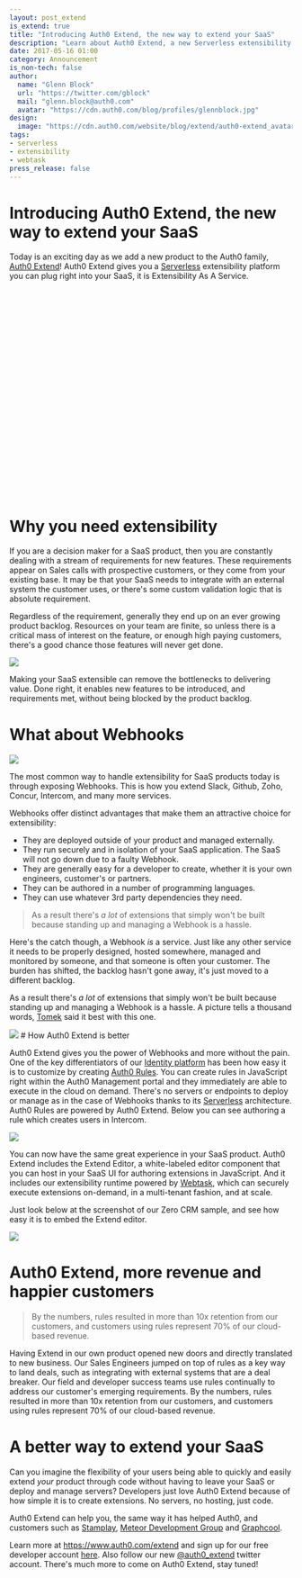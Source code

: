 ```yaml
---
layout: post_extend
is_extend: true
title: "Introducing Auth0 Extend, the new way to extend your SaaS"
description: "Learn about Auth0 Extend, a new Serverless extensibility platform which enables rapidly extending and customizing your SaaS"
date: 2017-05-16 01:00
category: Announcement
is_non-tech: false
author:
  name: "Glenn Block"
  url: "https://twitter.com/gblock"
  mail: "glenn.block@auth0.com"
  avatar: "https://cdn.auth0.com/blog/profiles/glennblock.jpg"
design:
  image: "https://cdn.auth0.com/website/blog/extend/auth0-extend_avatar.png"
tags:
- serverless
- extensibility
- webtask
press_release: false
---
```

# Introducing Auth0 Extend, the new way to extend your SaaS 

Today is an exciting day as we add a new product to the Auth0 family, [Auth0 Extend](https://www.auth0.com/extend?utm_medium=blog&utm_campaign=extend_launch&utm_source=auth0.com)! Auth0 Extend gives you a [Serverless](https://martinfowler.com/articles/serverless.html) extensibility platform you can plug right into your SaaS, it is Extensibility As A Service.

<script src="//fast.wistia.com/embed/medias/gdmdh89ehj.jsonp" async></script>
<script src="//fast.wistia.com/assets/external/E-v1.js" async></script>
<div class="wistia_embed wistia_async_gdmdh89ehj" style="height:349px;width:620px">&nbsp;</div>
<br>

# Why you need extensibility

If you are a decision maker for a SaaS product, then you are constantly dealing with a stream of requirements for new features. These requirements appear on Sales calls with prospective customers, or they come from your existing base. It may be that your SaaS needs to integrate with an external system the customer uses, or there's some custom validation logic that is absolute requirement. 

Regardless of the requirement, generally they end up on an ever growing product backlog. Resources on your team are finite, so unless there is a critical mass of interest on the feature, or enough high paying customers, there's a good chance those features will never get done.
<p><p><p>
<img src="http://assets.amuniversal.com/6817d6e056e0013015f6001dd8b71c47"/>
<p>

Making your SaaS extensible can remove the bottlenecks to delivering value. Done right, it enables new features to be introduced, and requirements met, without being blocked by the product backlog.

# What about Webhooks

<img src="https://cdn.auth0.com/website/blog/extend/flow.png"/>

The most common way to handle extensibility for SaaS products today is through exposing Webhooks. This is how you extend Slack, Github, Zoho, Concur, Intercom, and many more services. 

Webhooks offer distinct advantages that make them an attractive choice for extensibility:

* They are deployed outside of your product and managed externally.
* They run securely and in isolation of your SaaS application. The SaaS will not go down due to a faulty Webhook.
* They are generally easy for a developer to create, whether it is your own engineers, customer's or partners.
* They can be authored in a number of programming languages.
* They can use whatever 3rd party dependencies they need.

> As a result there's _a lot_ of extensions that simply won't be built 
> because standing up and managing a Webhook is a hassle.

Here's the catch though, a Webhook _is_ a service. Just like any other service it needs to be properly designed, hosted somewhere, managed and monitored by someone, and that someone is often your customer. The burden has shifted, the backlog hasn't gone away, it's just moved to a different backlog. 

As a result there's _a lot_ of extensions that simply won't be built because standing up and managing a Webhook is a hassle. A picture tells a thousand words, [Tomek](https://tomasz.janczuk.org/) said it best with this one.

<img src="https://cdn.auth0.com/website/blog/extend/graph.png"/>
# How Auth0 Extend is better

Auth0 Extend gives you the power of Webhooks and more without the pain.
One of the key differentiators of our [Identity platform](https://auth0.com/how-it-works) has been how easy it is to customize by creating [Auth0 Rules](https://auth0.com/docs/rules). You can create rules in JavaScript right within the Auth0 Management portal and they immediately are able to execute in the cloud on demand. There's no servers or endpoints to deploy or manage as in the case of Webhooks thanks to its [Serverless](https://martinfowler.com/articles/serverless.html) architecture. Auth0 Rules are powered by Auth0 Extend. Below you can see authoring a rule which creates users in Intercom.

<img src="https://cdn.auth0.com/website/blog/extend/screenshot_rules.png"/>

You can now have the same great experience in your SaaS product. Auth0 Extend includes the Extend Editor, a white-labeled editor component that you can host in your SaaS UI for authoring extensions in JavaScript. And it includes our extensibility runtime powered by [Webtask](https://webtask.io), which can securely execute extensions on-demand, in a multi-tenant fashion, and at scale.

Just look below at the screenshot of our Zero CRM sample, and see how easy it is to embed the Extend editor.

<img src="https://cdn.auth0.com/website/blog/extend/screenshot-editor.png"/>

# Auth0 Extend, more revenue and happier customers

> By the numbers, rules resulted in more than 10x retention from our customers, 
> and customers using rules represent 70% of our cloud-based revenue.

Having Extend in our own product opened new doors and directly translated to new business. Our Sales Engineers jumped on top of rules as a key way to land deals, such as integrating with external systems that are a deal breaker. Our field and developer success teams use rules continually to address our customer's emerging requirements. By the numbers, rules resulted in more than 10x retention from our customers, and customers using rules represent 70% of our cloud-based revenue.

# A better way to extend your SaaS

Can you imagine the flexibility of your users being able to quickly and easily extend _your_ product through code without having to leave your SaaS or deploy and manage servers? Developers just love Auth0 Extend because of how simple it is to create extensions. No servers, no hosting, just code.

Auth0 Extend can help you, the same way it has helped Auth0, and customers such as [Stamplay](https://stamplay.com), [Meteor Development Group](https://meteor.com) and [Graphcool](https://graph.cool). 

Learn more at https://www.auth0.com/extend and sign up for our free developer account [here](https://www.auth0.com/try). Also follow our new [@auth0_extend](https://twitter.com/auth0_extend) twitter account. There's much more to come on Auth0 Extend, stay tuned!

